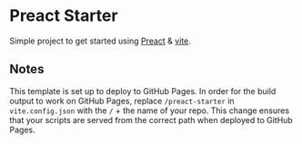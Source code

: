 # Preact Starter

Simple project to get started using [Preact](https://preactjs.com) &
[vite](https://vitejs.dev).

## Notes

This template is set up to deploy to GitHub Pages. In order for the build output
to work on GitHub Pages, replace `/preact-starter` in `vite.config.json` with
the `/` + the name of your repo. This change ensures that your scripts are
served from the correct path when deployed to GitHub Pages.
